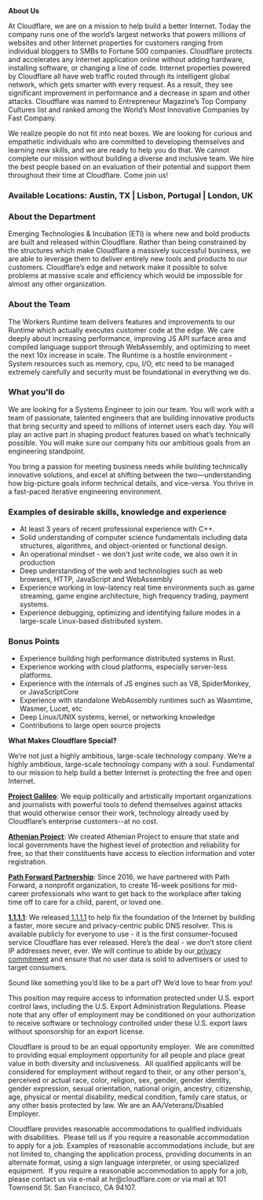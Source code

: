 <div class="content-intro">
	<div><strong>About Us</strong></div>
	<div>
		<p>At Cloudflare, we are on a mission to help build a better Internet. Today the company runs one of the world’s largest networks that powers millions of websites and other Internet properties for customers ranging from individual bloggers to SMBs to Fortune 500 companies. Cloudflare protects and accelerates any Internet application online without adding hardware, installing software, or changing a line of code. Internet properties powered by Cloudflare all have web traffic routed through its intelligent global network, which gets smarter with every request. As a result, they see significant improvement in performance and a decrease in spam and other attacks. Cloudflare was named to Entrepreneur Magazine’s Top Company Cultures list and ranked among the World’s Most Innovative Companies by Fast Company.&nbsp;</p>
		<p><span style="font-weight: 400;">We realize people do not fit into neat boxes. We are looking for curious and empathetic individuals who are committed to developing themselves and learning new skills, and we are ready to help you do that. We cannot complete our mission without building a diverse and inclusive team. We hire the best people based on an evaluation of their potential and support them throughout their time at Cloudflare. Come join us!&nbsp;</span></p>
	</div>
</div>
<h3><strong>Available Locations: Austin, TX | Lisbon, Portugal | London, UK</strong></h3>
<h3 id="SeniorSystemsEngineerWorkersRuntime-AbouttheDepartment"><strong>About the Department</strong></h3>
<p>Emerging Technologies &amp; Incubation (ETI) is where new and bold products are built and released within Cloudflare. Rather than being constrained by the structures which make Cloudflare a massively successful business, we are able to leverage them to deliver entirely new tools and products to our customers. Cloudflare’s edge and network make it possible to solve problems at massive scale and efficiency which would be impossible for almost any other organization.</p>
<h3 id="SeniorSystemsEngineerWorkersRuntime-AbouttheTeam">About the Team</h3>
<p>The Workers Runtime team delivers features and improvements to our Runtime which actually executes customer code at the edge. We care deeply about increasing performance, improving JS API surface area and compiled language support through WebAssembly, and optimizing to meet the next 10x increase in scale. The Runtime is a hostile environment - System resources such as memory, cpu, I/O, etc need to be managed extremely carefully and security must be foundational in everything we do.</p>
<h3 id="SeniorSystemsEngineerWorkersRuntime-Whatyou'lldo"><strong>What you'll do</strong></h3>
<p>We are looking for a Systems Engineer to join our team. You will work with a team of passionate, talented engineers that are building innovative products that bring security and speed to millions of internet users each day. You will play an active part in shaping product features based on what’s technically possible. You will make sure our company hits our ambitious goals from an engineering standpoint.</p>
<p>You bring a passion for meeting business needs while building technically innovative solutions, and excel at shifting between the two—understanding how big-picture goals inform technical details, and vice-versa. You thrive in a fast-paced iterative engineering environment.</p>
<h3 id="SeniorSystemsEngineerWorkersRuntime-Examplesofdesirableskills,knowledgeandexperience"><strong>Examples of desirable skills, knowledge and experience</strong></h3>
<ul>
	<li>At least 3 years of recent professional experience with C++.</li>
	<li>Solid understanding of computer science fundamentals including data structures, algorithms, and object-oriented or functional design.</li>
	<li>An operational mindset - we don't just write code, we also own it in production</li>
	<li>Deep understanding of the web and technologies such as web browsers, HTTP, JavaScript and WebAssembly</li>
	<li>Experience working in low-latency real time environments such as game streaming, game engine architecture, high frequency trading, payment systems.</li>
	<li>Experience debugging, optimizing and identifying failure modes in&nbsp;a large-scale Linux-based distributed system.</li>
</ul>
<h3 id="SeniorSystemsEngineerWorkersRuntime-BonusPoints"><strong>Bonus Points</strong></h3>
<ul>
	<li>Experience building high performance distributed systems in Rust.</li>
	<li>Experience working with cloud platforms, especially server-less platforms.</li>
	<li>Experience with the internals of JS engines such as V8, SpiderMonkey, or JavaScriptCore</li>
	<li>Experience with standalone WebAssembly runtimes such as Wasmtime, Wasmer, Lucet, etc</li>
	<li>Deep Linux/UNIX systems, kernel, or networking knowledge</li>
	<li>Contributions to large open source projects</li>
</ul>
<div class="content-conclusion">
	<p><strong>What Makes Cloudflare Special?</strong></p>
	<p><span style="font-weight: 400;">We’re not just a highly ambitious, large-scale technology company. We’re a highly ambitious, large-scale technology company with a soul. Fundamental to our mission to help build a better Internet is protecting the free and open Internet.</span></p>
	<p><a href="https://blog.cloudflare.com/protecting-free-expression-online/"><strong>Project Galileo</strong></a><span style="font-weight: 400;">: We equip politically and artistically important organizations and journalists with powerful tools to defend themselves against attacks that would otherwise censor their work, technology already used by Cloudflare’s enterprise customers--at no cost.</span></p>
	<p><strong><a href="https://www.cloudflare.com/athenian/">Athenian Project</a></strong><span style="font-weight: 400;">: We created Athenian Project to ensure that state and local governments have the highest level of protection and reliability for free, so that their constituents have access to election information and voter registration.</span></p>
	<p><a href="https://blog.cloudflare.com/tag/path-forward/"><strong>Path Forward Partnership</strong></a><span style="font-weight: 400;">: Since 2016, we have partnered with Path Forward, a nonprofit organization, to create 16-week positions for mid-career professionals who want to get back to the workplace after taking time off to care for a child, parent, or loved one.</span></p>
	<p><a href="https://1.1.1.1/"><strong>1.1.1.1</strong></a><span style="font-weight: 400;">: We released</span><a href="https://1.1.1.1/"> <span style="font-weight: 400;">1.1.1.1</span></a><span style="font-weight: 400;"> to help fix the foundation of the Internet by building a faster, more secure and privacy-centric public DNS resolver. This is available publicly for everyone to use - it is the first consumer-focused service Cloudflare has ever released. Here’s the deal - we don’t store client IP addresses never, ever. We will continue to abide by our</span><a href="https://developers.cloudflare.com/1.1.1.1/privacy/public-dns-resolver"> privacy commitment</a><span style="font-weight: 400;"> and ensure that no user data is sold to advertisers or used to target consumers.</span></p>
	<p><span style="font-weight: 400;">Sound like something you’d like to be a part of? We’d love to hear from you!</span></p>
	<p><span style="font-weight: 400;">This position may require access to information protected under U.S. export control laws, including the U.S. Export Administration Regulations. Please note that any offer of employment may be conditioned on your authorization to receive software or technology controlled under these U.S. export laws without sponsorship for an export license.</span></p>
	<p><span style="font-weight: 400;">Cloudflare is proud to be an equal opportunity employer. &nbsp;We are committed to providing equal employment opportunity for all people and place great value in both diversity and inclusiveness. &nbsp;All qualified applicants will be considered for employment without regard to their, or any other person's, perceived or actual</span> <span style="font-weight: 400;">race, color, religion, sex, gender, gender identity, gender expression, sexual orientation, national origin, ancestry, citizenship, age, physical or mental disability, medical condition, family care status, or any other basis protected by law. </span><span style="font-weight: 400;">We are an AA/Veterans/Disabled Employer.</span></p>
	<p><span style="font-weight: 400;">Cloudflare provides reasonable accommodations to qualified individuals with disabilities. &nbsp;Please tell us if you require a reasonable accommodation to apply for a job. Examples of reasonable accommodations include, but are not limited to, changing the application process, providing documents in an alternate format, using a sign language interpreter, or using specialized equipment. &nbsp;If you require a reasonable accommodation to apply for a job, please contact us via e-mail at </span><span style="font-weight: 400;">hr@cloudflare.com</span><span style="font-weight: 400;"> or via mail at 101 Townsend St. San Francisco, CA 94107.</span></p>
</div>